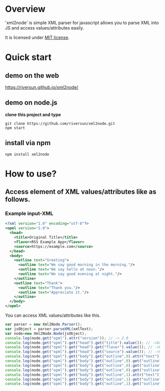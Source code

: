 # Overview
'xml2node' is simple XML parser for javascript allows you to parse XML into JS and access values/attributes easily.

It is licensed under [MIT license](https://opensource.org/licenses/MIT).

# Quick start
## demo on the web
https://riversun.github.io/xml2node/

## demo on node.js

**clone this project and type**

```shell
git clone https://github.com/riversun/xml2node.git
npm start
```

## install via npm

```shell
npm install xml2node
```

# How to use?
## Access element of XML values/attributes like as follows.

### Example input-XML
```XML
<?xml version="1.0" encoding="utf-8"?>
<opml version="2.0">
  <head>
    <title>Original Title</title>
    <flavor>RSS Example App</flavor>
    <source>https://example.com</source>
  </head>
  <body>
    <outline text="Greeting">
      <outline text="We say good morning in the morning."/>
      <outline text="We say hello at noon."/>
      <outline text="We say good evening at night."/>
    </outline>
    <outline text="Thank">
      <outline text="Thank you."/>
      <outline text="Appreciate it."/>
    </outline>
  </body>
</opml>
```

You can access XML values/attributes like this.
```JavaScript
var parser = new Xml2Node.Parser();
var jsObject = parser.parseXML(xmlText);
var node=new Xml2Node.Node(jsObject);
console.log(node.get("opml").attr("version")); // -> 2.0
console.log(node.get("opml").get("head").get("title").value()); // ->Original Title
console.log(node.get("opml").get("head").get("flavor").value()); // ->RSS Example App
console.log(node.get("opml").get("head").get("source").value()); // ->https://example.com
console.log(node.get("opml").get("body").get("outline",0).attr("text")); // -> Greeting
console.log(node.get("opml").get("body").get("outline",0).get("outline",0).attr("text")); // -> We say good morning in the morning.
console.log(node.get("opml").get("body").get("outline",0).get("outline",1).attr("text")); // -> We say hello at noon.
console.log(node.get("opml").get("body").get("outline",0).get("outline",2).attr("text")); // -> We say good evening at night.
console.log(node.get("opml").get("body").get("outline",1).attr("text")); // -> Thank
console.log(node.get("opml").get("body").get("outline",1).get("outline",0).attr("text")); // -> Thank you.
console.log(node.get("opml").get("body").get("outline",1).get("outline",1).attr("text")); // -> Appreciate it.

```

